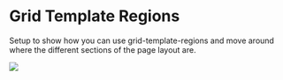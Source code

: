 # Grid Template Regions

Setup to show how you can use grid-template-regions and move around where the different sections of the page layout are.

![](../images/grid-regions.png)

